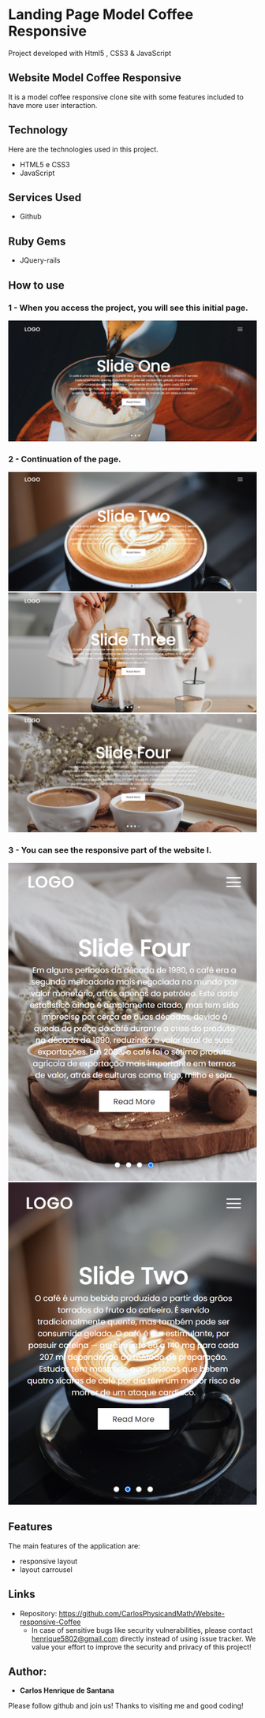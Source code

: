 # Landing Page Model Coffee Responsive
 Project developed with Html5 , CSS3 & JavaScript

## Website Model Coffee Responsive
It is a model coffee responsive clone site with some features included to have more user interaction.


## Technology 

Here are the technologies used in this project.

* HTML5 e CSS3
* JavaScript


## Services Used

* Github

## Ruby Gems

* JQuery-rails



## How to use

### 1 - When you access the project, you will see this initial page.

![Homepage image](https://github.com/CarlosPhysicandMath/Website-responsive-Coffee/blob/main/Prints/Captura%20de%20Tela%20(1).png)

### 2 - Continuation of the page.

![Homepage image](https://github.com/CarlosPhysicandMath/Website-responsive-Coffee/blob/main/Prints/Captura%20de%20Tela%20(2).png)
![Homepage image](https://github.com/CarlosPhysicandMath/Website-responsive-Coffee/blob/main/Prints/Captura%20de%20Tela%20(3).png)
![homepage image](https://github.com/CarlosPhysicandMath/Website-responsive-Coffee/blob/main/Prints/Captura%20de%20Tela%20(4).png)


### 3 - You can see the responsive part of the website I.

![Part Responsive](https://github.com/CarlosPhysicandMath/Website-responsive-Coffee/blob/main/Prints/Captura%20de%20Tela%20(5).png)
![Part Responsive](https://github.com/CarlosPhysicandMath/Website-responsive-Coffee/blob/main/Prints/Captura%20de%20Tela%20(6).png)



## Features

The main features of the application are:
 - responsive layout 
 - layout carrousel




## Links
  - Repository: https://github.com/CarlosPhysicandMath/Website-responsive-Coffee
    - In case of sensitive bugs like security vulnerabilities, please contact
      henrique5802@gmail.com directly instead of using issue tracker. We value your effort
      to improve the security and privacy of this project!



  ## Author:

  * **Carlos Henrique de Santana** 

  Please follow github and join us!
  Thanks to visiting me and good coding!
